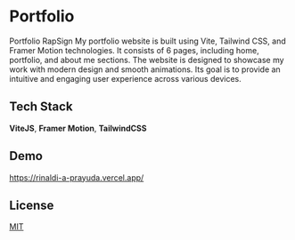 # Portfolio

Portfolio RapSign My portfolio website is built using Vite, Tailwind CSS, and Framer Motion technologies. It consists of 6 pages, including home, portfolio, and about me sections. The website is designed to showcase my work with modern design and smooth animations. Its goal is to provide an intuitive and engaging user experience across various devices.

## Tech Stack

**ViteJS**, **Framer Motion**, **TailwindCSS**

## Demo

https://rinaldi-a-prayuda.vercel.app/

## License

[MIT](https://choosealicense.com/licenses/mit/)

